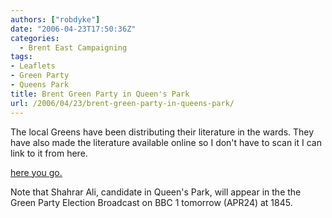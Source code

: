 ```yaml
---
authors: ["robdyke"]
date: "2006-04-23T17:50:36Z"
categories:
  - Brent East Campaigning
tags:
- Leaflets
- Green Party
- Queens Park
title: Brent Green Party in Queen's Park
url: /2006/04/23/brent-green-party-in-queens-park/
---
```

The local Greens have been distributing their literature in the wards. They have also made the literature available online so I don't have to scan it I can link to it from here.

[here you go.](http://brentandharrow.greenparty.org.uk/QPGNapr06.pdf)

Note that Shahrar Ali, candidate in Queen's Park, will appear in the the Green Party Election Broadcast on BBC 1 tomorrow (APR24) at 1845.